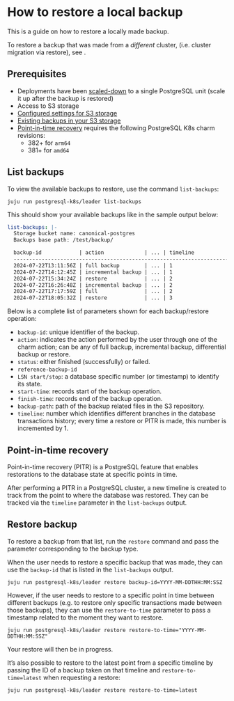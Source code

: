 # How to restore a local backup 

This is a guide on how to restore a locally made backup.

To restore a backup that was made from a *different* cluster, (i.e. cluster migration via restore), see [](/how-to/back-up-and-restore/migrate-a-cluster).

## Prerequisites
- Deployments have been [scaled-down](/how-to/scale-replicas) to a single PostgreSQL unit (scale it up after the backup is restored)
- Access to S3 storage
- [Configured settings for S3 storage](/how-to/back-up-and-restore/configure-s3-aws)
- [Existing backups in your S3 storage](/how-to/back-up-and-restore/create-a-backup)
- [Point-in-time recovery](#point-in-time-recovery) requires the following PostgreSQL K8s charm revisions:
   - 382+ for `arm64`
  -  381+ for `amd64`

## List backups

To view the available backups to restore, use the command `list-backups`:

```text
juju run postgresql-k8s/leader list-backups
```

This should show your available backups like in the sample output below:
<!--TODO: Update output with any missing parameters (id, repository, etc...) -->
```yaml
list-backups: |-
  Storage bucket name: canonical-postgres
  Backups base path: /test/backup/

  backup-id            | action             | ... | timeline
  ---------------------------------------------------------------------------
  2024-07-22T13:11:56Z | full backup        | ... | 1
  2024-07-22T14:12:45Z | incremental backup | ... | 1
  2024-07-22T15:34:24Z | restore            | ... | 2
  2024-07-22T16:26:48Z | incremental backup | ... | 2
  2024-07-22T17:17:59Z | full               | ... | 2
  2024-07-22T18:05:32Z | restore            | ... | 3
```

Below is a complete list of parameters shown for each backup/restore operation:
* `backup-id`: unique identifier of the backup.
* `action`: indicates the action performed by the user through one of the charm action; can be any of full backup, incremental backup, differential backup or restore.
* `status`: either finished (successfully) or failed.
* `reference-backup-id` 
* `LSN start/stop`: a database specific number (or timestamp) to identify its state.
* `start-time`: records start of the backup operation.
* `finish-time`: records end of the backup operation.
* `backup-path`: path of the backup related files in the S3 repository.
* `timeline`: number which identifies different branches in the database transactions history; every time a restore or PITR is made, this number is incremented by 1.

## Point-in-time recovery
Point-in-time recovery (PITR) is a PostgreSQL feature that enables restorations to the database state at specific points in time.

After performing a PITR in a PostgreSQL cluster, a new timeline is created to track from the point to where the database was restored. They can be tracked via the `timeline` parameter in the `list-backups` output.

## Restore backup
To restore a backup from that list, run the `restore` command and pass the parameter corresponding to the backup type.

When the user needs to restore a specific backup that was made, they can use the `backup-id` that is listed in the `list-backups` output. 
 ```text
juju run postgresql-k8s/leader restore backup-id=YYYY-MM-DDTHH:MM:SSZ
```

However, if the user needs to restore to a specific point in time between different backups (e.g. to restore only specific transactions made between those backups), they can use the `restore-to-time` parameter to pass a timestamp related to the moment they want to restore.
 ```text
juju run postgresql-k8s/leader restore restore-to-time="YYYY-MM-DDTHH:MM:SSZ"
```

Your restore will then be in progress.

It’s also possible to restore to the latest point from a specific timeline by passing the ID of a backup taken on that timeline and `restore-to-time=latest` when requesting a restore:

 ```text
juju run postgresql-k8s/leader restore restore-to-time=latest
```